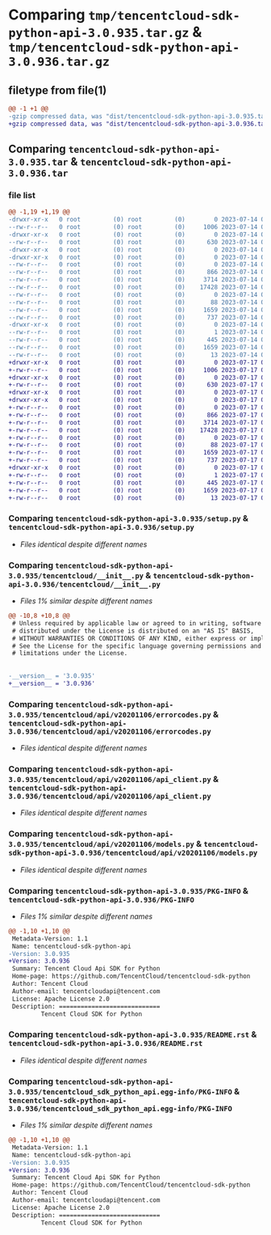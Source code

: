 # Comparing `tmp/tencentcloud-sdk-python-api-3.0.935.tar.gz` & `tmp/tencentcloud-sdk-python-api-3.0.936.tar.gz`

## filetype from file(1)

```diff
@@ -1 +1 @@
-gzip compressed data, was "dist/tencentcloud-sdk-python-api-3.0.935.tar", last modified: Fri Jul 14 00:16:25 2023, max compression
+gzip compressed data, was "dist/tencentcloud-sdk-python-api-3.0.936.tar", last modified: Mon Jul 17 00:17:02 2023, max compression
```

## Comparing `tencentcloud-sdk-python-api-3.0.935.tar` & `tencentcloud-sdk-python-api-3.0.936.tar`

### file list

```diff
@@ -1,19 +1,19 @@
-drwxr-xr-x   0 root         (0) root         (0)        0 2023-07-14 00:16:25.000000 tencentcloud-sdk-python-api-3.0.935/
--rw-r--r--   0 root         (0) root         (0)     1006 2023-07-14 00:16:25.000000 tencentcloud-sdk-python-api-3.0.935/setup.py
-drwxr-xr-x   0 root         (0) root         (0)        0 2023-07-14 00:16:25.000000 tencentcloud-sdk-python-api-3.0.935/tencentcloud/
--rw-r--r--   0 root         (0) root         (0)      630 2023-07-14 00:16:25.000000 tencentcloud-sdk-python-api-3.0.935/tencentcloud/__init__.py
-drwxr-xr-x   0 root         (0) root         (0)        0 2023-07-14 00:16:25.000000 tencentcloud-sdk-python-api-3.0.935/tencentcloud/api/
-drwxr-xr-x   0 root         (0) root         (0)        0 2023-07-14 00:16:25.000000 tencentcloud-sdk-python-api-3.0.935/tencentcloud/api/v20201106/
--rw-r--r--   0 root         (0) root         (0)        0 2023-07-14 00:16:25.000000 tencentcloud-sdk-python-api-3.0.935/tencentcloud/api/v20201106/__init__.py
--rw-r--r--   0 root         (0) root         (0)      866 2023-07-14 00:16:25.000000 tencentcloud-sdk-python-api-3.0.935/tencentcloud/api/v20201106/errorcodes.py
--rw-r--r--   0 root         (0) root         (0)     3714 2023-07-14 00:16:25.000000 tencentcloud-sdk-python-api-3.0.935/tencentcloud/api/v20201106/api_client.py
--rw-r--r--   0 root         (0) root         (0)    17428 2023-07-14 00:16:25.000000 tencentcloud-sdk-python-api-3.0.935/tencentcloud/api/v20201106/models.py
--rw-r--r--   0 root         (0) root         (0)        0 2023-07-14 00:16:25.000000 tencentcloud-sdk-python-api-3.0.935/tencentcloud/api/__init__.py
--rw-r--r--   0 root         (0) root         (0)       88 2023-07-14 00:16:25.000000 tencentcloud-sdk-python-api-3.0.935/setup.cfg
--rw-r--r--   0 root         (0) root         (0)     1659 2023-07-14 00:16:25.000000 tencentcloud-sdk-python-api-3.0.935/PKG-INFO
--rw-r--r--   0 root         (0) root         (0)      737 2023-07-14 00:16:25.000000 tencentcloud-sdk-python-api-3.0.935/README.rst
-drwxr-xr-x   0 root         (0) root         (0)        0 2023-07-14 00:16:25.000000 tencentcloud-sdk-python-api-3.0.935/tencentcloud_sdk_python_api.egg-info/
--rw-r--r--   0 root         (0) root         (0)        1 2023-07-14 00:16:25.000000 tencentcloud-sdk-python-api-3.0.935/tencentcloud_sdk_python_api.egg-info/dependency_links.txt
--rw-r--r--   0 root         (0) root         (0)      445 2023-07-14 00:16:25.000000 tencentcloud-sdk-python-api-3.0.935/tencentcloud_sdk_python_api.egg-info/SOURCES.txt
--rw-r--r--   0 root         (0) root         (0)     1659 2023-07-14 00:16:25.000000 tencentcloud-sdk-python-api-3.0.935/tencentcloud_sdk_python_api.egg-info/PKG-INFO
--rw-r--r--   0 root         (0) root         (0)       13 2023-07-14 00:16:25.000000 tencentcloud-sdk-python-api-3.0.935/tencentcloud_sdk_python_api.egg-info/top_level.txt
+drwxr-xr-x   0 root         (0) root         (0)        0 2023-07-17 00:17:02.000000 tencentcloud-sdk-python-api-3.0.936/
+-rw-r--r--   0 root         (0) root         (0)     1006 2023-07-17 00:17:02.000000 tencentcloud-sdk-python-api-3.0.936/setup.py
+drwxr-xr-x   0 root         (0) root         (0)        0 2023-07-17 00:17:02.000000 tencentcloud-sdk-python-api-3.0.936/tencentcloud/
+-rw-r--r--   0 root         (0) root         (0)      630 2023-07-17 00:17:02.000000 tencentcloud-sdk-python-api-3.0.936/tencentcloud/__init__.py
+drwxr-xr-x   0 root         (0) root         (0)        0 2023-07-17 00:17:02.000000 tencentcloud-sdk-python-api-3.0.936/tencentcloud/api/
+drwxr-xr-x   0 root         (0) root         (0)        0 2023-07-17 00:17:02.000000 tencentcloud-sdk-python-api-3.0.936/tencentcloud/api/v20201106/
+-rw-r--r--   0 root         (0) root         (0)        0 2023-07-17 00:17:02.000000 tencentcloud-sdk-python-api-3.0.936/tencentcloud/api/v20201106/__init__.py
+-rw-r--r--   0 root         (0) root         (0)      866 2023-07-17 00:17:02.000000 tencentcloud-sdk-python-api-3.0.936/tencentcloud/api/v20201106/errorcodes.py
+-rw-r--r--   0 root         (0) root         (0)     3714 2023-07-17 00:17:02.000000 tencentcloud-sdk-python-api-3.0.936/tencentcloud/api/v20201106/api_client.py
+-rw-r--r--   0 root         (0) root         (0)    17428 2023-07-17 00:17:02.000000 tencentcloud-sdk-python-api-3.0.936/tencentcloud/api/v20201106/models.py
+-rw-r--r--   0 root         (0) root         (0)        0 2023-07-17 00:17:02.000000 tencentcloud-sdk-python-api-3.0.936/tencentcloud/api/__init__.py
+-rw-r--r--   0 root         (0) root         (0)       88 2023-07-17 00:17:02.000000 tencentcloud-sdk-python-api-3.0.936/setup.cfg
+-rw-r--r--   0 root         (0) root         (0)     1659 2023-07-17 00:17:02.000000 tencentcloud-sdk-python-api-3.0.936/PKG-INFO
+-rw-r--r--   0 root         (0) root         (0)      737 2023-07-17 00:17:02.000000 tencentcloud-sdk-python-api-3.0.936/README.rst
+drwxr-xr-x   0 root         (0) root         (0)        0 2023-07-17 00:17:02.000000 tencentcloud-sdk-python-api-3.0.936/tencentcloud_sdk_python_api.egg-info/
+-rw-r--r--   0 root         (0) root         (0)        1 2023-07-17 00:17:02.000000 tencentcloud-sdk-python-api-3.0.936/tencentcloud_sdk_python_api.egg-info/dependency_links.txt
+-rw-r--r--   0 root         (0) root         (0)      445 2023-07-17 00:17:02.000000 tencentcloud-sdk-python-api-3.0.936/tencentcloud_sdk_python_api.egg-info/SOURCES.txt
+-rw-r--r--   0 root         (0) root         (0)     1659 2023-07-17 00:17:02.000000 tencentcloud-sdk-python-api-3.0.936/tencentcloud_sdk_python_api.egg-info/PKG-INFO
+-rw-r--r--   0 root         (0) root         (0)       13 2023-07-17 00:17:02.000000 tencentcloud-sdk-python-api-3.0.936/tencentcloud_sdk_python_api.egg-info/top_level.txt
```

### Comparing `tencentcloud-sdk-python-api-3.0.935/setup.py` & `tencentcloud-sdk-python-api-3.0.936/setup.py`

 * *Files identical despite different names*

### Comparing `tencentcloud-sdk-python-api-3.0.935/tencentcloud/__init__.py` & `tencentcloud-sdk-python-api-3.0.936/tencentcloud/__init__.py`

 * *Files 1% similar despite different names*

```diff
@@ -10,8 +10,8 @@
 # Unless required by applicable law or agreed to in writing, software
 # distributed under the License is distributed on an "AS IS" BASIS,
 # WITHOUT WARRANTIES OR CONDITIONS OF ANY KIND, either express or implied.
 # See the License for the specific language governing permissions and
 # limitations under the License.
 
 
-__version__ = '3.0.935'
+__version__ = '3.0.936'
```

### Comparing `tencentcloud-sdk-python-api-3.0.935/tencentcloud/api/v20201106/errorcodes.py` & `tencentcloud-sdk-python-api-3.0.936/tencentcloud/api/v20201106/errorcodes.py`

 * *Files identical despite different names*

### Comparing `tencentcloud-sdk-python-api-3.0.935/tencentcloud/api/v20201106/api_client.py` & `tencentcloud-sdk-python-api-3.0.936/tencentcloud/api/v20201106/api_client.py`

 * *Files identical despite different names*

### Comparing `tencentcloud-sdk-python-api-3.0.935/tencentcloud/api/v20201106/models.py` & `tencentcloud-sdk-python-api-3.0.936/tencentcloud/api/v20201106/models.py`

 * *Files identical despite different names*

### Comparing `tencentcloud-sdk-python-api-3.0.935/PKG-INFO` & `tencentcloud-sdk-python-api-3.0.936/PKG-INFO`

 * *Files 1% similar despite different names*

```diff
@@ -1,10 +1,10 @@
 Metadata-Version: 1.1
 Name: tencentcloud-sdk-python-api
-Version: 3.0.935
+Version: 3.0.936
 Summary: Tencent Cloud Api SDK for Python
 Home-page: https://github.com/TencentCloud/tencentcloud-sdk-python
 Author: Tencent Cloud
 Author-email: tencentcloudapi@tencent.com
 License: Apache License 2.0
 Description: ============================
         Tencent Cloud SDK for Python
```

### Comparing `tencentcloud-sdk-python-api-3.0.935/README.rst` & `tencentcloud-sdk-python-api-3.0.936/README.rst`

 * *Files identical despite different names*

### Comparing `tencentcloud-sdk-python-api-3.0.935/tencentcloud_sdk_python_api.egg-info/PKG-INFO` & `tencentcloud-sdk-python-api-3.0.936/tencentcloud_sdk_python_api.egg-info/PKG-INFO`

 * *Files 1% similar despite different names*

```diff
@@ -1,10 +1,10 @@
 Metadata-Version: 1.1
 Name: tencentcloud-sdk-python-api
-Version: 3.0.935
+Version: 3.0.936
 Summary: Tencent Cloud Api SDK for Python
 Home-page: https://github.com/TencentCloud/tencentcloud-sdk-python
 Author: Tencent Cloud
 Author-email: tencentcloudapi@tencent.com
 License: Apache License 2.0
 Description: ============================
         Tencent Cloud SDK for Python
```

